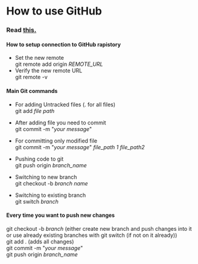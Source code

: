 # How to use GitHub

### Read [this.](https://docs.github.com/en/get-started/importing-your-projects-to-github/importing-source-code-to-github/adding-locally-hosted-code-to-github)

#### How to setup connection to GitHub rapistory
* Set the new remote  
git remote add origin *REMOTE_URL*
* Verify the new remote URL  
git remote -v


#### Main Git commands

* For adding Untracked files (. for all files)  
git add *file path*

* After adding file you need to commit  
git commit -m "*your message*"

* For committing only modified file  
git commit -m "*your message*" *file_path 1* *file_path2*

* Pushing code to git  
git push origin  *branch_name*

* Switching to new branch  
git checkout -b *branch name*

* Switching to existing branch  
git switch *branch*


#### Every time you want to push new changes
git checkout -b *branch* (either create new branch and push changes into it or use already existing branches with git switch (if not on it already))  
git add . (adds all changes)  
git commit -m "*your message*"  
git push origin  *branch_name*
